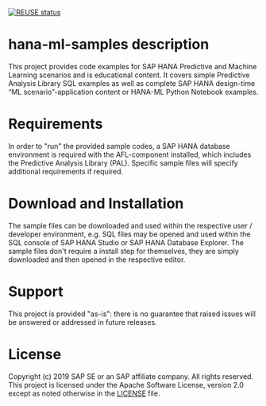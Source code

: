 [![REUSE status](https://api.reuse.software/badge/github.com/SAP-samples/hana-ml-samples)](https://api.reuse.software/info/github.com/SAP-samples/hana-ml-samples)

# hana-ml-samples description
This project provides code examples for SAP HANA Predictive and Machine Learning scenarios and is educational content. It covers simple Predictive Analysis Library SQL examples as well as complete SAP HANA design-time  “ML scenario”-application content or HANA-ML Python Notebook examples.

# Requirements
In order to "run" the provided sample codes, a SAP HANA database environment is required with the AFL-component installed, which includes the Predictive Analysis Library (PAL). Specific sample files will specify additional requirements if required.

# Download and Installation
The sample files can be downloaded and used within the respective user / developer environment, e.g. SQL files may be opened and used within the SQL console of SAP HANA Studio or SAP HANA Database Explorer. The sample files don't require a install step for themselves, they are simply downloaded and then opened in the respective editor.

# Support
This project is provided "as-is": there is no guarantee that raised issues will be answered or addressed in future releases.

# License
Copyright (c) 2019 SAP SE or an SAP affiliate company. All rights reserved. This project is licensed under the Apache Software License, version 2.0 except as noted otherwise in the [LICENSE](LICENSES/Apache-2.0.txt) file.
